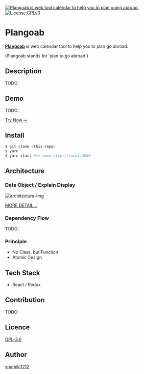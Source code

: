 <p>
  <a href="https://plangoab.snamiki1212.vercel.app">
	<img alt="Plangoab is web tool calendar to help you to plan going abroad." src="https://user-images.githubusercontent.com/26793088/107297947-404e2a80-6a29-11eb-92ec-cce1d5c50a6e.png">
  </a>
  <a href="https://github.com/snamiki1212/plangoab/blob/master/LICENSE.md">
    <!-- <img src="https://img.shields.io/discord/457912077277855764?label=chat&logo=discord" alt="Chat"> -->
    <img src="https://img.shields.io/badge/License-GPLv3-blue.svg" alt="License:GPLv3">
    
  </a>
</p>

# Plangoab

<b><a href="https://plangoab.snamiki1212.vercel.app">Plangoab</a></b> is web calendar tool to help you to plan go abroad.

(Plangoab stands for 'plan to go abroad')

## Description

TODO:

## Demo

TODO:

[Try Now ➞](https://plangoab.snamiki1212.vercel.app)

## Install

```zsh
$ git clone <this-repo>
$ yarn
$ yarn start #=> open http://local:3000
```

## Architecture

### Data Object / Explain Display

![architecture-img](https://user-images.githubusercontent.com/26793088/106835692-a5320b00-664c-11eb-8fc6-6eba324c9f2c.jpg)

<a href="https://github.com/snamiki1212/plangoab/issues/11">MORE DETAIL...</a>

### Dependency Flow

TODO:

### Principle

- No Class, but Function
- Atomic Design

## Tech Stack

- React / Redux

## Contribution

TODO:

## Licence

[GPL-3.0](https://github.com/snamiki1212/plangoab/blob/master/LICENSE.md)

## Author

[snamiki1212](https://github.com/snamiki1212)
